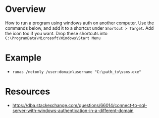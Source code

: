 # Overview
How to run a program using windows auth on another computer. Use the commands 
below, and add it to a shortcut under `Shortcut > Target`. Add the icon too if
you want. Drop these shortcuts into `C:\ProgramData\Microsoft\Windows\Start Menu`

# Example
* `runas /netonly /user:domain\username "C:\path_to\ssms.exe"`

# Resources
* https://dba.stackexchange.com/questions/66014/connect-to-sql-server-with-windows-authentication-in-a-different-domain

